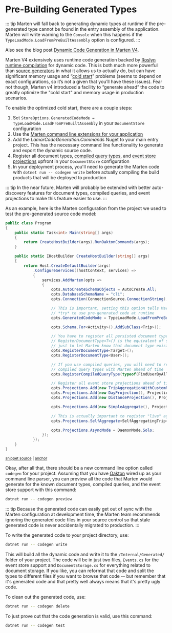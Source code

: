 # Pre-Building Generated Types

::: tip
Marten will fall back to generating dynamic types at runtime if the pre-generated type cannot be found
in the entry assembly of the application. Marten will write warning to the `Console` when this happens if the `TypeLoadMode.LoadFromPreBuiltAssembly` option is configured.
:::

Also see the blog post [Dynamic Code Generation in Marten V4](https://jeremydmiller.com/2021/08/04/dynamic-code-generation-in-marten-v4/).

Marten V4 extensively uses runtime code generation backed by [Roslyn runtime compilation](https://jeremydmiller.com/2018/06/04/compiling-code-at-runtime-with-lamar-part-1/) for dynamic code. This is both much more powerful than [source generators](https://docs.microsoft.com/en-us/dotnet/csharp/roslyn-sdk/source-generators-overview) in what it allows us to actually do, but can have significant memory usage and “[cold start](https://en.wikipedia.org/wiki/Cold_start_(computing))” problems (seems to depend on exact configurations, so it’s not a given that you’ll have these issues). Fear not though, Marten v4 introduced a facility to “generate ahead” the code to greatly optimize the "cold start" and memory usage in production scenarios.

To enable the optimized cold start, there are a couple steps:

1. Set `StoreOptions.GeneratedCodeMode = TypeLoadMode.LoadFromPreBuiltAssembly` in your `DocumentStore` configuration
1. Use the [Marten command line extensions for your application](/configuration/cli)
1. Add the *LamarCodeGeneration.Commands* Nuget to your main entry project. This has the necessary command line functionality to generate and export the dynamic source code.
1. Register all document types, [compiled query types](/documents/querying/compiled-queries), and [event store projections](/events/projections/) upfront in your `DocumentStore` configuration
1. In your deployment process, you'll need to generate the Marten code with `dotnet run -- codegen write` before actually compiling the build products that will be deployed to production

::: tip
In the near future, Marten will probably be extended with better auto-discovery features
for document types, compiled queries, and event projections to make this feature easier to use.
:::

As an example, here is the Marten configuration from the project we used to test the pre-generated source code model:

<!-- snippet: sample_configuring_pre_build_types -->
<a id='snippet-sample_configuring_pre_build_types'></a>
```cs
public class Program
{
    public static Task<int> Main(string[] args)
    {
        return CreateHostBuilder(args).RunOaktonCommands(args);
    }

    public static IHostBuilder CreateHostBuilder(string[] args)
    {
        return Host.CreateDefaultBuilder(args)
            .ConfigureServices((hostContext, services) =>
            {
                services.AddMarten(opts =>
                {
                    opts.AutoCreateSchemaObjects = AutoCreate.All;
                    opts.DatabaseSchemaName = "cli";
                    opts.Connection(ConnectionSource.ConnectionString);

                    // This is important, setting this option tells Marten to
                    // *try* to use pre-generated code at runtime
                    opts.GeneratedCodeMode = TypeLoadMode.LoadFromPreBuiltAssembly;

                    opts.Schema.For<Activity>().AddSubClass<Trip>();

                    // You have to register all persisted document types ahead of time
                    // RegisterDocumentType<T>() is the equivalent of saying Schema.For<T>()
                    // just to let Marten know that document type exists
                    opts.RegisterDocumentType<Target>();
                    opts.RegisterDocumentType<User>();

                    // If you use compiled queries, you will need to register the
                    // compiled query types with Marten ahead of time
                    opts.RegisterCompiledQueryType(typeof(FindUserByAllTheThings));

                    // Register all event store projections ahead of time
                    opts.Projections.Add(new TripAggregationWithCustomName(), ProjectionLifecycle.Inline);
                    opts.Projections.Add(new DayProjection(), ProjectionLifecycle.Async);
                    opts.Projections.Add(new DistanceProjection(), ProjectionLifecycle.Async);

                    opts.Projections.Add(new SimpleAggregate(), ProjectionLifecycle.Inline);

                    // This is actually important to register "live" aggregations too for the code generation
                    opts.Projections.SelfAggregate<SelfAggregatingTrip>(ProjectionLifecycle.Live);

                    opts.Projections.AsyncMode = DaemonMode.Solo;
                });
            });
    }
}
```
<sup><a href='https://github.com/JasperFx/marten/blob/master/src/CommandLineRunner/Program.cs#L20-L72' title='Snippet source file'>snippet source</a> | <a href='#snippet-sample_configuring_pre_build_types' title='Start of snippet'>anchor</a></sup>
<!-- endSnippet -->

Okay, after all that, there should be a new command line option called `codegen` for your project. Assuming
that you have [Oakton](https://jasperfx.github.io/oakton) wired up as your command line parser, you can preview all
the code that Marten would generate for the known document types, compiled queries, and the event store support
with this command:

```bash
dotnet run -- codegen preview
```

::: tip
Because the generated code can easily get out of sync with the Marten configuration at development time, the Marten team recommends ignoring the generated code files in your source control so that stale generated code is never accidentally migrated to production.
:::

To write the generated code to your project directory, use:

```bash
dotnet run -- codegen write
```

This will build all the dynamic code and write it to the `/Internal/Generated/` folder of your project. The code will
be in just two files, `Events.cs` for the event store support and `DocumentStorage.cs` for everything related
to document storage. If you like, you can reformat that code and split the types to different files if you want to
browse that code -- but remember that it's generated code and that pretty well always means that it's pretty ugly code.

To clean out the generated code, use:

```bash
dotnet run -- codegen delete
```

To just prove out that the code generation is valid, use this command:

```bash
dotnet run -- codegen test
```
